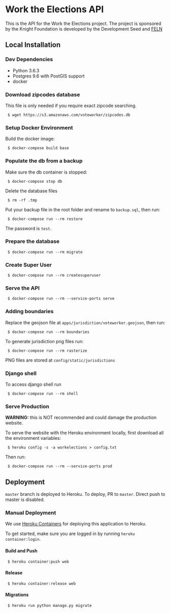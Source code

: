 # Work the Elections API

This is the API for the Work the Elections project. The project is sponsored by the Knight Foundation is developed by the Development Seed and [FELN](http://fairelectionsnetwork.com/)

## Local Installation

### Dev Dependencies

- Python 3.6.3 
- Postgres 9.6 with PostGIS support
- docker

### Download zipcodes database

This file is only needed if you require exact zipcode searching.

     $ wget https://s3.amazonaws.com/voteworker/zipcodes.db

### Setup Docker Environment

Build the docker image:

     $ docker-compose build base

### Populate the db from a backup

Make sure the db container is stopped:

     $ docker-compose stop db
    
Delete the database files

     $ rm -rf .tmp

Put your backup file in the root folder and rename to `backup.sql`, then run:

     $ docker-compose run --rm restore

The password is `test`.

### Prepare the database

     $ docker-compose run --rm migrate

### Create Super User

     $ docker-compose run --rm createsuperuser

### Serve the API

     $ docker-compose run --rm --service-ports serve

### Adding boundaries

Replace the geojson file at `apps/jurisdiction/voteworker.geojson`, then run:

     $ docker-compose run --rm boundaries

To generate jurisdiction png files run:

     $ docker-compose run --rm rasterize

PNG files are stored at `config/static/jurisdictions`

### Django shell

To access django shell run

     $ docker-compose run --rm shell

### Serve Production

**WARNING:** this is NOT recommended and could damage the production website.

To serve the website with the Heroku environment locally, first download all the environment variables:

     $ heroku config -s -a workelections > config.txt

Then run:

     $ docker-compose run --rm --service-ports prod

## Deployment

`master` branch is deployed to Heroku. To deploy, PR to `master`. Direct push to master is disabled.

### Manual Deployment

We use [Heroku Containers](https://blog.heroku.com/container-registry-and-runtime) for deploying this application to Heroku.

To get started, make sure you are logged in by running `heroku container:login`.

#### Build and Push

     $ heroku container:push web

#### Release

     $ heroku container:release web

#### Migrations

     $ heroku run python manage.py migrate
